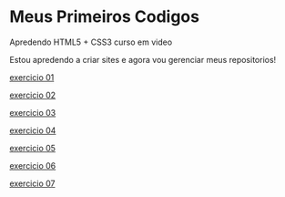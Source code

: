 # Meus Primeiros Codigos
 <p>Apredendo HTML5 + CSS3 curso em video</p>
<p>Estou apredendo a criar sites e agora vou gerenciar meus repositorios!</p>
<a href="https://maksuelzzz.github.io/html-css/exercicios/ex001/index.html">exercicio 01</a>

<a href="https://maksuelzzz.github.io/html-css/exercicios/ex002/index.html">exercicio 02</a>

<a href="https://maksuelzzz.github.io/html-css/exercicios/ex003/index.html">exercicio 03</a>

<a href="https://maksuelzzz.github.io/html-css/exercicios/ex004/index.html">exercicio 04</a>

<a href="https://maksuelzzz.github.io/html-css/exercicios/ex005/index.html">exercicio 05</a>

<a href="https://maksuelzzz.github.io/html-css/exercicios/ex006/index.html">exercicio 06</a>

<a href="https://maksuelzzz.github.io/html-css/exercicios/ex007/index.html">exercicio 07</a>